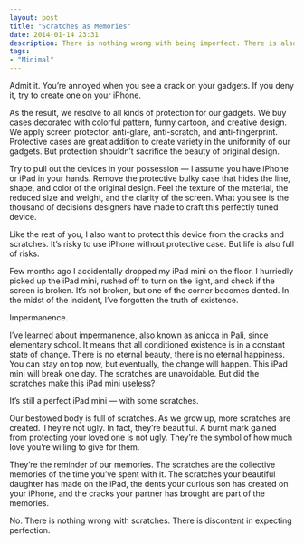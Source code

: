 ```yaml
---
layout: post
title: "Scratches as Memories"
date: 2014-01-14 23:31
description: There is nothing wrong with being imperfect. There is also nothing wrong with scratches on your gadgets.
tags:
- "Minimal"
---
```


Admit it. You’re annoyed when you see a crack on your gadgets. If you deny it, try to create one on your iPhone.

As the result, we resolve to all kinds of protection for our gadgets. We buy cases decorated with colorful pattern, funny cartoon, and creative design.  We apply screen protector, anti-glare, anti-scratch, and anti-fingerprint. Protective cases are great addition to create variety in the uniformity of our gadgets. But protection shouldn’t sacrifice the beauty of original design.

<!--more-->

Try to pull out the devices in your possession — I assume you have iPhone or iPad in your hands. Remove the protective bulky case that hides the line, shape, and color of the original design. Feel the texture of the material, the reduced size and weight, and the clarity of the screen. What you see is the thousand of decisions designers have made to craft this perfectly tuned device.

Like the rest of you, I also want to protect this device from the cracks and scratches.  It’s risky to use iPhone without protective case. But life is also full of risks.

Few months ago I accidentally dropped my iPad mini on the floor. I hurriedly picked up the iPad mini, rushed off to turn on the light, and check if the screen is broken. It’s not broken, but one of the corner becomes dented. In the midst of the incident, I’ve forgotten the truth of existence.

Impermanence.

I’ve learned about impermanence, also known as [anicca](http://en.wikipedia.org/wiki/Impermanence "Impermanence - Wikipedia, the free encyclopedia") in Pali, since elementary school. It means that all conditioned existence is in a constant state of change. There is no eternal beauty, there is no eternal happiness. You can stay on top now, but eventually, the change will happen. This iPad mini will break one day. The scratches are unavoidable. But did the scratches make this iPad mini useless?

It’s still a perfect iPad mini — with some scratches.

Our bestowed body is full of scratches. As we grow up, more scratches are created. They’re not ugly. In fact, they’re beautiful. A burnt mark gained from protecting your loved one is not ugly. They’re the symbol of how much love you’re willing to give for them.

They’re the reminder of our memories.  The scratches are the collective memories of the time you’ve spent with it. The scratches your beautiful daughter has made on the iPad, the dents your curious son has created on your iPhone, and the cracks your partner has brought are part of the memories.

No. There is nothing wrong with scratches.  There is discontent in expecting perfection.